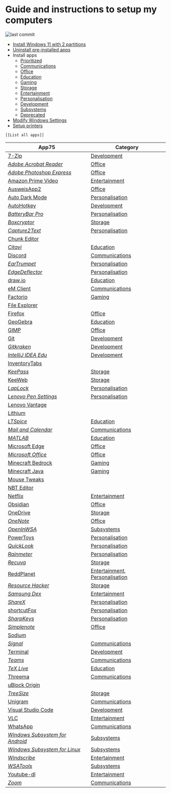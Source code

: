 # Guide and instructions to setup my computers

![last commit](https://img.shields.io/github/last-commit/yetenol/Setup-Computer?color=white)

- [Install Windows 11 with 2 partitions](Install%20Windows%2011%20with%202%20partitions.md)
- [Uninstall pre-installed apps](notes/Uninstall%20pre-installed%20apps.md)
- Install apps
    - [Prioritized](notes/Prioritized.md)
    - [Communications](Communications.md)
    - [Office](Office.md)
    - [Education](Education.md)
    - [Gaming](notes/Gaming.md)
    - [Storage](Storage.md)
    - [Entertainment](Entertainment.md)
    - [Personalisation](Personalisation.md)
    - [Development](Development.md)
    - [Subsystems](Subsystems.md)
    - [Deprecated](Deprecated.md)
- [Modify Windows Settings](notes/Modify%20Windows%20Settings.md)
- [Setup printers](notes/Setup%20printers.md)

```dynamic-embed
[[List all apps]]
```

<table class="dataview table-view-table"><thead class="table-view-thead"><tr class="table-view-tr-header"><th class="table-view-th"><span>App</span><span class="dataview small-text">75</span></th><th class="table-view-th"><span>Category</span></th></tr></thead><tbody class="table-view-tbody"><tr><td><span><a aria-label-position="top" aria-label="apps/7-Zip.md" data-href="apps/7-Zip.md" href="apps/7-Zip.md" class="internal-link" target="_blank" rel="noopener">7-Zip</a></span></td><td><span><a aria-label-position="top" aria-label="notes/Development.md" data-href="notes/Development.md" href="notes/Development.md" class="internal-link" target="_blank" rel="noopener">Development</a></span></td></tr><tr><td><span><em><a aria-label-position="top" aria-label="apps/Adobe Acrobat Reader.md" data-href="apps/Adobe Acrobat Reader.md" href="apps/Adobe Acrobat Reader.md" class="internal-link" target="_blank" rel="noopener">Adobe Acrobat Reader</a></em></span></td><td><span><a aria-label-position="top" aria-label="notes/Office.md" data-href="notes/Office.md" href="notes/Office.md" class="internal-link" target="_blank" rel="noopener">Office</a></span></td></tr><tr><td><span><em><a aria-label-position="top" aria-label="apps/Adobe Photoshop Express.md" data-href="apps/Adobe Photoshop Express.md" href="apps/Adobe Photoshop Express.md" class="internal-link" target="_blank" rel="noopener">Adobe Photoshop Express</a></em></span></td><td><span><a aria-label-position="top" aria-label="notes/Office.md" data-href="notes/Office.md" href="notes/Office.md" class="internal-link" target="_blank" rel="noopener">Office</a></span></td></tr><tr><td><span><a aria-label-position="top" aria-label="apps/Amazon Prime Video.md" data-href="apps/Amazon Prime Video.md" href="apps/Amazon Prime Video.md" class="internal-link" target="_blank" rel="noopener">Amazon Prime Video</a></span></td><td><span><a aria-label-position="top" aria-label="notes/Entertainment.md" data-href="notes/Entertainment.md" href="notes/Entertainment.md" class="internal-link" target="_blank" rel="noopener">Entertainment</a></span></td></tr><tr><td><span><a aria-label-position="top" aria-label="apps/AusweisApp2.md" data-href="apps/AusweisApp2.md" href="apps/AusweisApp2.md" class="internal-link" target="_blank" rel="noopener">AusweisApp2</a></span></td><td><span><a aria-label-position="top" aria-label="notes/Office.md" data-href="notes/Office.md" href="notes/Office.md" class="internal-link" target="_blank" rel="noopener">Office</a></span></td></tr><tr><td><span><a aria-label-position="top" aria-label="apps/Auto Dark Mode.md" data-href="apps/Auto Dark Mode.md" href="apps/Auto Dark Mode.md" class="internal-link" target="_blank" rel="noopener">Auto Dark Mode</a></span></td><td><span><a aria-label-position="top" aria-label="notes/Personalisation.md" data-href="notes/Personalisation.md" href="notes/Personalisation.md" class="internal-link" target="_blank" rel="noopener">Personalisation</a></span></td></tr><tr><td><span><a aria-label-position="top" aria-label="apps/AutoHotkey.md" data-href="apps/AutoHotkey.md" href="apps/AutoHotkey.md" class="internal-link" target="_blank" rel="noopener">AutoHotkey</a></span></td><td><span><a aria-label-position="top" aria-label="notes/Development.md" data-href="notes/Development.md" href="notes/Development.md" class="internal-link" target="_blank" rel="noopener">Development</a></span></td></tr><tr><td><span><em><a aria-label-position="top" aria-label="apps/BatteryBar Pro.md" data-href="apps/BatteryBar Pro.md" href="apps/BatteryBar Pro.md" class="internal-link" target="_blank" rel="noopener">BatteryBar Pro</a></em></span></td><td><span><a aria-label-position="top" aria-label="notes/Personalisation.md" data-href="notes/Personalisation.md" href="notes/Personalisation.md" class="internal-link" target="_blank" rel="noopener">Personalisation</a></span></td></tr><tr><td><span><em><a aria-label-position="top" aria-label="apps/Boxcryptor.md" data-href="apps/Boxcryptor.md" href="apps/Boxcryptor.md" class="internal-link" target="_blank" rel="noopener">Boxcryptor</a></em></span></td><td><span><a aria-label-position="top" aria-label="notes/Storage.md" data-href="notes/Storage.md" href="notes/Storage.md" class="internal-link" target="_blank" rel="noopener">Storage</a></span></td></tr><tr><td><span><em><a aria-label-position="top" aria-label="apps/Capture2Text.md" data-href="apps/Capture2Text.md" href="apps/Capture2Text.md" class="internal-link" target="_blank" rel="noopener">Capture2Text</a></em></span></td><td><span><a aria-label-position="top" aria-label="notes/Personalisation.md" data-href="notes/Personalisation.md" href="notes/Personalisation.md" class="internal-link" target="_blank" rel="noopener">Personalisation</a></span></td></tr><tr><td><span><a aria-label-position="top" aria-label="apps/Chunk Editor.md" data-href="apps/Chunk Editor.md" href="apps/Chunk Editor.md" class="internal-link" target="_blank" rel="noopener">Chunk Editor</a></span></td><td><span></span></td></tr><tr><td><span><em><a aria-label-position="top" aria-label="apps/Citavi.md" data-href="apps/Citavi.md" href="apps/Citavi.md" class="internal-link" target="_blank" rel="noopener">Citavi</a></em></span></td><td><span><a aria-label-position="top" aria-label="notes/Education.md" data-href="notes/Education.md" href="notes/Education.md" class="internal-link" target="_blank" rel="noopener">Education</a></span></td></tr><tr><td><span><a aria-label-position="top" aria-label="apps/Discord.md" data-href="apps/Discord.md" href="apps/Discord.md" class="internal-link" target="_blank" rel="noopener">Discord</a></span></td><td><span><a aria-label-position="top" aria-label="notes/Communications.md" data-href="notes/Communications.md" href="notes/Communications.md" class="internal-link" target="_blank" rel="noopener">Communications</a></span></td></tr><tr><td><span><em><a aria-label-position="top" aria-label="apps/EarTrumpet.md" data-href="apps/EarTrumpet.md" href="apps/EarTrumpet.md" class="internal-link" target="_blank" rel="noopener">EarTrumpet</a></em></span></td><td><span><a aria-label-position="top" aria-label="notes/Personalisation.md" data-href="notes/Personalisation.md" href="notes/Personalisation.md" class="internal-link" target="_blank" rel="noopener">Personalisation</a></span></td></tr><tr><td><span><em><a aria-label-position="top" aria-label="apps/EdgeDeflector.md" data-href="apps/EdgeDeflector.md" href="apps/EdgeDeflector.md" class="internal-link" target="_blank" rel="noopener">EdgeDeflector</a></em></span></td><td><span><a aria-label-position="top" aria-label="notes/Personalisation.md" data-href="notes/Personalisation.md" href="notes/Personalisation.md" class="internal-link" target="_blank" rel="noopener">Personalisation</a></span></td></tr><tr><td><span><a aria-label-position="top" aria-label="apps/draw.io.md" data-href="apps/draw.io.md" href="apps/draw.io.md" class="internal-link" target="_blank" rel="noopener">draw.io</a></span></td><td><span><a aria-label-position="top" aria-label="notes/Education.md" data-href="notes/Education.md" href="notes/Education.md" class="internal-link" target="_blank" rel="noopener">Education</a></span></td></tr><tr><td><span><a aria-label-position="top" aria-label="apps/eM Client.md" data-href="apps/eM Client.md" href="apps/eM Client.md" class="internal-link" target="_blank" rel="noopener">eM Client</a></span></td><td><span><a aria-label-position="top" aria-label="notes/Communications.md" data-href="notes/Communications.md" href="notes/Communications.md" class="internal-link" target="_blank" rel="noopener">Communications</a></span></td></tr><tr><td><span><a aria-label-position="top" aria-label="apps/Factorio.md" data-href="apps/Factorio.md" href="apps/Factorio.md" class="internal-link" target="_blank" rel="noopener">Factorio</a></span></td><td><span><a aria-label-position="top" aria-label="notes/Gaming.md" data-href="notes/Gaming.md" href="notes/Gaming.md" class="internal-link" target="_blank" rel="noopener">Gaming</a></span></td></tr><tr><td><span><a aria-label-position="top" aria-label="apps/File Explorer.md" data-href="apps/File Explorer.md" href="apps/File Explorer.md" class="internal-link" target="_blank" rel="noopener">File Explorer</a></span></td><td><span></span></td></tr><tr><td><span><a aria-label-position="top" aria-label="apps/Firefox.md" data-href="apps/Firefox.md" href="apps/Firefox.md" class="internal-link" target="_blank" rel="noopener">Firefox</a></span></td><td><span><a aria-label-position="top" aria-label="notes/Office.md" data-href="notes/Office.md" href="notes/Office.md" class="internal-link" target="_blank" rel="noopener">Office</a></span></td></tr><tr><td><span><a aria-label-position="top" aria-label="apps/GeoGebra.md" data-href="apps/GeoGebra.md" href="apps/GeoGebra.md" class="internal-link" target="_blank" rel="noopener">GeoGebra</a></span></td><td><span><a aria-label-position="top" aria-label="notes/Education.md" data-href="notes/Education.md" href="notes/Education.md" class="internal-link" target="_blank" rel="noopener">Education</a></span></td></tr><tr><td><span><a aria-label-position="top" aria-label="apps/GIMP.md" data-href="apps/GIMP.md" href="apps/GIMP.md" class="internal-link" target="_blank" rel="noopener">GIMP</a></span></td><td><span><a aria-label-position="top" aria-label="notes/Office.md" data-href="notes/Office.md" href="notes/Office.md" class="internal-link" target="_blank" rel="noopener">Office</a></span></td></tr><tr><td><span><a aria-label-position="top" aria-label="apps/Git.md" data-href="apps/Git.md" href="apps/Git.md" class="internal-link" target="_blank" rel="noopener">Git</a></span></td><td><span><a aria-label-position="top" aria-label="notes/Development.md" data-href="notes/Development.md" href="notes/Development.md" class="internal-link" target="_blank" rel="noopener">Development</a></span></td></tr><tr><td><span><em><a aria-label-position="top" aria-label="apps/Gitkraken.md" data-href="apps/Gitkraken.md" href="apps/Gitkraken.md" class="internal-link" target="_blank" rel="noopener">Gitkraken</a></em></span></td><td><span><a aria-label-position="top" aria-label="notes/Development.md" data-href="notes/Development.md" href="notes/Development.md" class="internal-link" target="_blank" rel="noopener">Development</a></span></td></tr><tr><td><span><em><a aria-label-position="top" aria-label="apps/IntelliJ IDEA Edu.md" data-href="apps/IntelliJ IDEA Edu.md" href="apps/IntelliJ IDEA Edu.md" class="internal-link" target="_blank" rel="noopener">IntelliJ IDEA Edu</a></em></span></td><td><span><a aria-label-position="top" aria-label="notes/Development.md" data-href="notes/Development.md" href="notes/Development.md" class="internal-link" target="_blank" rel="noopener">Development</a></span></td></tr><tr><td><span><a aria-label-position="top" aria-label="apps/InventoryTabs.md" data-href="apps/InventoryTabs.md" href="apps/InventoryTabs.md" class="internal-link" target="_blank" rel="noopener">InventoryTabs</a></span></td><td><span></span></td></tr><tr><td><span><em><a aria-label-position="top" aria-label="apps/KeePass.md" data-href="apps/KeePass.md" href="apps/KeePass.md" class="internal-link" target="_blank" rel="noopener">KeePass</a></em></span></td><td><span><a aria-label-position="top" aria-label="notes/Storage.md" data-href="notes/Storage.md" href="notes/Storage.md" class="internal-link" target="_blank" rel="noopener">Storage</a></span></td></tr><tr><td><span><a aria-label-position="top" aria-label="apps/KeeWeb.md" data-href="apps/KeeWeb.md" href="apps/KeeWeb.md" class="internal-link" target="_blank" rel="noopener">KeeWeb</a></span></td><td><span><a aria-label-position="top" aria-label="notes/Storage.md" data-href="notes/Storage.md" href="notes/Storage.md" class="internal-link" target="_blank" rel="noopener">Storage</a></span></td></tr><tr><td><span><em><a aria-label-position="top" aria-label="apps/LapLock.md" data-href="apps/LapLock.md" href="apps/LapLock.md" class="internal-link" target="_blank" rel="noopener">LapLock</a></em></span></td><td><span><a aria-label-position="top" aria-label="notes/Personalisation.md" data-href="notes/Personalisation.md" href="notes/Personalisation.md" class="internal-link" target="_blank" rel="noopener">Personalisation</a></span></td></tr><tr><td><span><em><a aria-label-position="top" aria-label="apps/Lenovo Pen Settings.md" data-href="apps/Lenovo Pen Settings.md" href="apps/Lenovo Pen Settings.md" class="internal-link" target="_blank" rel="noopener">Lenovo Pen Settings</a></em></span></td><td><span><a aria-label-position="top" aria-label="notes/Personalisation.md" data-href="notes/Personalisation.md" href="notes/Personalisation.md" class="internal-link" target="_blank" rel="noopener">Personalisation</a></span></td></tr><tr><td><span><a aria-label-position="top" aria-label="apps/Lenovo Vantage.md" data-href="apps/Lenovo Vantage.md" href="apps/Lenovo Vantage.md" class="internal-link" target="_blank" rel="noopener">Lenovo Vantage</a></span></td><td><span></span></td></tr><tr><td><span><a aria-label-position="top" aria-label="apps/Lithium.md" data-href="apps/Lithium.md" href="apps/Lithium.md" class="internal-link" target="_blank" rel="noopener">Lithium</a></span></td><td><span></span></td></tr><tr><td><span><em><a aria-label-position="top" aria-label="apps/LTSpice.md" data-href="apps/LTSpice.md" href="apps/LTSpice.md" class="internal-link" target="_blank" rel="noopener">LTSpice</a></em></span></td><td><span><a aria-label-position="top" aria-label="notes/Education.md" data-href="notes/Education.md" href="notes/Education.md" class="internal-link" target="_blank" rel="noopener">Education</a></span></td></tr><tr><td><span><em><a aria-label-position="top" aria-label="apps/Mail and Calendar.md" data-href="apps/Mail and Calendar.md" href="apps/Mail and Calendar.md" class="internal-link" target="_blank" rel="noopener">Mail and Calendar</a></em></span></td><td><span><a aria-label-position="top" aria-label="notes/Communications.md" data-href="notes/Communications.md" href="notes/Communications.md" class="internal-link" target="_blank" rel="noopener">Communications</a></span></td></tr><tr><td><span><em><a aria-label-position="top" aria-label="apps/MATLAB.md" data-href="apps/MATLAB.md" href="apps/MATLAB.md" class="internal-link" target="_blank" rel="noopener">MATLAB</a></em></span></td><td><span><a aria-label-position="top" aria-label="notes/Education.md" data-href="notes/Education.md" href="notes/Education.md" class="internal-link" target="_blank" rel="noopener">Education</a></span></td></tr><tr><td><span><a aria-label-position="top" aria-label="apps/Microsoft Edge.md" data-href="apps/Microsoft Edge.md" href="apps/Microsoft Edge.md" class="internal-link" target="_blank" rel="noopener">Microsoft Edge</a></span></td><td><span><a aria-label-position="top" aria-label="notes/Office.md" data-href="notes/Office.md" href="notes/Office.md" class="internal-link" target="_blank" rel="noopener">Office</a></span></td></tr><tr><td><span><em><a aria-label-position="top" aria-label="apps/Microsoft Office.md" data-href="apps/Microsoft Office.md" href="apps/Microsoft Office.md" class="internal-link" target="_blank" rel="noopener">Microsoft Office</a></em></span></td><td><span><a aria-label-position="top" aria-label="notes/Office.md" data-href="notes/Office.md" href="notes/Office.md" class="internal-link" target="_blank" rel="noopener">Office</a></span></td></tr><tr><td><span><a aria-label-position="top" aria-label="apps/Minecraft Bedrock.md" data-href="apps/Minecraft Bedrock.md" href="apps/Minecraft Bedrock.md" class="internal-link" target="_blank" rel="noopener">Minecraft Bedrock</a></span></td><td><span><a aria-label-position="top" aria-label="notes/Gaming.md" data-href="notes/Gaming.md" href="notes/Gaming.md" class="internal-link" target="_blank" rel="noopener">Gaming</a></span></td></tr><tr><td><span><a aria-label-position="top" aria-label="apps/Minecraft Java.md" data-href="apps/Minecraft Java.md" href="apps/Minecraft Java.md" class="internal-link" target="_blank" rel="noopener">Minecraft Java</a></span></td><td><span><a aria-label-position="top" aria-label="notes/Gaming.md" data-href="notes/Gaming.md" href="notes/Gaming.md" class="internal-link" target="_blank" rel="noopener">Gaming</a></span></td></tr><tr><td><span><a aria-label-position="top" aria-label="apps/Mouse Tweaks.md" data-href="apps/Mouse Tweaks.md" href="apps/Mouse Tweaks.md" class="internal-link" target="_blank" rel="noopener">Mouse Tweaks</a></span></td><td><span></span></td></tr><tr><td><span><a aria-label-position="top" aria-label="apps/NBT Editor.md" data-href="apps/NBT Editor.md" href="apps/NBT Editor.md" class="internal-link" target="_blank" rel="noopener">NBT Editor</a></span></td><td><span></span></td></tr><tr><td><span><a aria-label-position="top" aria-label="apps/Netflix.md" data-href="apps/Netflix.md" href="apps/Netflix.md" class="internal-link" target="_blank" rel="noopener">Netflix</a></span></td><td><span><a aria-label-position="top" aria-label="notes/Entertainment.md" data-href="notes/Entertainment.md" href="notes/Entertainment.md" class="internal-link" target="_blank" rel="noopener">Entertainment</a></span></td></tr><tr><td><span><a aria-label-position="top" aria-label="apps/Obsidian.md" data-href="apps/Obsidian.md" href="apps/Obsidian.md" class="internal-link" target="_blank" rel="noopener">Obsidian</a></span></td><td><span><a aria-label-position="top" aria-label="notes/Office.md" data-href="notes/Office.md" href="notes/Office.md" class="internal-link" target="_blank" rel="noopener">Office</a></span></td></tr><tr><td><span><a aria-label-position="top" aria-label="apps/OneDrive.md" data-href="apps/OneDrive.md" href="apps/OneDrive.md" class="internal-link" target="_blank" rel="noopener">OneDrive</a></span></td><td><span><a aria-label-position="top" aria-label="notes/Storage.md" data-href="notes/Storage.md" href="notes/Storage.md" class="internal-link" target="_blank" rel="noopener">Storage</a></span></td></tr><tr><td><span><em><a aria-label-position="top" aria-label="apps/OneNote.md" data-href="apps/OneNote.md" href="apps/OneNote.md" class="internal-link" target="_blank" rel="noopener">OneNote</a></em></span></td><td><span><a aria-label-position="top" aria-label="notes/Office.md" data-href="notes/Office.md" href="notes/Office.md" class="internal-link" target="_blank" rel="noopener">Office</a></span></td></tr><tr><td><span><em><a aria-label-position="top" aria-label="apps/OpenInWSA.md" data-href="apps/OpenInWSA.md" href="apps/OpenInWSA.md" class="internal-link" target="_blank" rel="noopener">OpenInWSA</a></em></span></td><td><span><a aria-label-position="top" aria-label="notes/Subsystems.md" data-href="notes/Subsystems.md" href="notes/Subsystems.md" class="internal-link" target="_blank" rel="noopener">Subsystems</a></span></td></tr><tr><td><span><a aria-label-position="top" aria-label="apps/PowerToys.md" data-href="apps/PowerToys.md" href="apps/PowerToys.md" class="internal-link" target="_blank" rel="noopener">PowerToys</a></span></td><td><span><a aria-label-position="top" aria-label="notes/Personalisation.md" data-href="notes/Personalisation.md" href="notes/Personalisation.md" class="internal-link" target="_blank" rel="noopener">Personalisation</a></span></td></tr><tr><td><span><em><a aria-label-position="top" aria-label="apps/QuickLook.md" data-href="apps/QuickLook.md" href="apps/QuickLook.md" class="internal-link" target="_blank" rel="noopener">QuickLook</a></em></span></td><td><span><a aria-label-position="top" aria-label="notes/Personalisation.md" data-href="notes/Personalisation.md" href="notes/Personalisation.md" class="internal-link" target="_blank" rel="noopener">Personalisation</a></span></td></tr><tr><td><span><em><a aria-label-position="top" aria-label="apps/Rainmeter.md" data-href="apps/Rainmeter.md" href="apps/Rainmeter.md" class="internal-link" target="_blank" rel="noopener">Rainmeter</a></em></span></td><td><span><a aria-label-position="top" aria-label="notes/Personalisation.md" data-href="notes/Personalisation.md" href="notes/Personalisation.md" class="internal-link" target="_blank" rel="noopener">Personalisation</a></span></td></tr><tr><td><span><em><a aria-label-position="top" aria-label="apps/Recuva.md" data-href="apps/Recuva.md" href="apps/Recuva.md" class="internal-link" target="_blank" rel="noopener">Recuva</a></em></span></td><td><span><a aria-label-position="top" aria-label="notes/Storage.md" data-href="notes/Storage.md" href="notes/Storage.md" class="internal-link" target="_blank" rel="noopener">Storage</a></span></td></tr><tr><td><span><a aria-label-position="top" aria-label="apps/ReddPlanet.md" data-href="apps/ReddPlanet.md" href="apps/ReddPlanet.md" class="internal-link" target="_blank" rel="noopener">ReddPlanet</a></span></td><td><span><a aria-label-position="top" aria-label="notes/Entertainment.md" data-href="notes/Entertainment.md" href="notes/Entertainment.md" class="internal-link" target="_blank" rel="noopener">Entertainment</a>, <a aria-label-position="top" aria-label="notes/Personalisation.md" data-href="notes/Personalisation.md" href="notes/Personalisation.md" class="internal-link" target="_blank" rel="noopener">Personalisation</a></span></td></tr><tr><td><span><em><a aria-label-position="top" aria-label="apps/Resource Hacker.md" data-href="apps/Resource Hacker.md" href="apps/Resource Hacker.md" class="internal-link" target="_blank" rel="noopener">Resource Hacker</a></em></span></td><td><span><a aria-label-position="top" aria-label="notes/Storage.md" data-href="notes/Storage.md" href="notes/Storage.md" class="internal-link" target="_blank" rel="noopener">Storage</a></span></td></tr><tr><td><span><em><a aria-label-position="top" aria-label="apps/Samsung Dex.md" data-href="apps/Samsung Dex.md" href="apps/Samsung Dex.md" class="internal-link" target="_blank" rel="noopener">Samsung Dex</a></em></span></td><td><span><a aria-label-position="top" aria-label="notes/Entertainment.md" data-href="notes/Entertainment.md" href="notes/Entertainment.md" class="internal-link" target="_blank" rel="noopener">Entertainment</a></span></td></tr><tr><td><span><em><a aria-label-position="top" aria-label="apps/ShareX.md" data-href="apps/ShareX.md" href="apps/ShareX.md" class="internal-link" target="_blank" rel="noopener">ShareX</a></em></span></td><td><span><a aria-label-position="top" aria-label="notes/Personalisation.md" data-href="notes/Personalisation.md" href="notes/Personalisation.md" class="internal-link" target="_blank" rel="noopener">Personalisation</a></span></td></tr><tr><td><span><a aria-label-position="top" aria-label="apps/shortcutFox.md" data-href="apps/shortcutFox.md" href="apps/shortcutFox.md" class="internal-link" target="_blank" rel="noopener">shortcutFox</a></span></td><td><span><a aria-label-position="top" aria-label="notes/Personalisation.md" data-href="notes/Personalisation.md" href="notes/Personalisation.md" class="internal-link" target="_blank" rel="noopener">Personalisation</a></span></td></tr><tr><td><span><em><a aria-label-position="top" aria-label="apps/SharpKeys.md" data-href="apps/SharpKeys.md" href="apps/SharpKeys.md" class="internal-link" target="_blank" rel="noopener">SharpKeys</a></em></span></td><td><span><a aria-label-position="top" aria-label="notes/Personalisation.md" data-href="notes/Personalisation.md" href="notes/Personalisation.md" class="internal-link" target="_blank" rel="noopener">Personalisation</a></span></td></tr><tr><td><span><em><a aria-label-position="top" aria-label="apps/Simplenote.md" data-href="apps/Simplenote.md" href="apps/Simplenote.md" class="internal-link" target="_blank" rel="noopener">Simplenote</a></em></span></td><td><span><a aria-label-position="top" aria-label="notes/Office.md" data-href="notes/Office.md" href="notes/Office.md" class="internal-link" target="_blank" rel="noopener">Office</a></span></td></tr><tr><td><span><a aria-label-position="top" aria-label="apps/Sodium.md" data-href="apps/Sodium.md" href="apps/Sodium.md" class="internal-link" target="_blank" rel="noopener">Sodium</a></span></td><td><span></span></td></tr><tr><td><span><em><a aria-label-position="top" aria-label="apps/Signal.md" data-href="apps/Signal.md" href="apps/Signal.md" class="internal-link" target="_blank" rel="noopener">Signal</a></em></span></td><td><span><a aria-label-position="top" aria-label="notes/Communications.md" data-href="notes/Communications.md" href="notes/Communications.md" class="internal-link" target="_blank" rel="noopener">Communications</a></span></td></tr><tr><td><span><a aria-label-position="top" aria-label="apps/Terminal.md" data-href="apps/Terminal.md" href="apps/Terminal.md" class="internal-link" target="_blank" rel="noopener">Terminal</a></span></td><td><span><a aria-label-position="top" aria-label="notes/Development.md" data-href="notes/Development.md" href="notes/Development.md" class="internal-link" target="_blank" rel="noopener">Development</a></span></td></tr><tr><td><span><em><a aria-label-position="top" aria-label="apps/Teams.md" data-href="apps/Teams.md" href="apps/Teams.md" class="internal-link" target="_blank" rel="noopener">Teams</a></em></span></td><td><span><a aria-label-position="top" aria-label="notes/Communications.md" data-href="notes/Communications.md" href="notes/Communications.md" class="internal-link" target="_blank" rel="noopener">Communications</a></span></td></tr><tr><td><span><em><a aria-label-position="top" aria-label="apps/TeX Live.md" data-href="apps/TeX Live.md" href="apps/TeX Live.md" class="internal-link" target="_blank" rel="noopener">TeX Live</a></em></span></td><td><span><a aria-label-position="top" aria-label="notes/Education.md" data-href="notes/Education.md" href="notes/Education.md" class="internal-link" target="_blank" rel="noopener">Education</a></span></td></tr><tr><td><span><a aria-label-position="top" aria-label="apps/Threema.md" data-href="apps/Threema.md" href="apps/Threema.md" class="internal-link" target="_blank" rel="noopener">Threema</a></span></td><td><span><a aria-label-position="top" aria-label="notes/Communications.md" data-href="notes/Communications.md" href="notes/Communications.md" class="internal-link" target="_blank" rel="noopener">Communications</a></span></td></tr><tr><td><span><a aria-label-position="top" aria-label="apps/uBlock Origin.md" data-href="apps/uBlock Origin.md" href="apps/uBlock Origin.md" class="internal-link" target="_blank" rel="noopener">uBlock Origin</a></span></td><td><span></span></td></tr><tr><td><span><em><a aria-label-position="top" aria-label="apps/TreeSize.md" data-href="apps/TreeSize.md" href="apps/TreeSize.md" class="internal-link" target="_blank" rel="noopener">TreeSize</a></em></span></td><td><span><a aria-label-position="top" aria-label="notes/Storage.md" data-href="notes/Storage.md" href="notes/Storage.md" class="internal-link" target="_blank" rel="noopener">Storage</a></span></td></tr><tr><td><span><a aria-label-position="top" aria-label="apps/Unigram.md" data-href="apps/Unigram.md" href="apps/Unigram.md" class="internal-link" target="_blank" rel="noopener">Unigram</a></span></td><td><span><a aria-label-position="top" aria-label="notes/Communications.md" data-href="notes/Communications.md" href="notes/Communications.md" class="internal-link" target="_blank" rel="noopener">Communications</a></span></td></tr><tr><td><span><a aria-label-position="top" aria-label="apps/Visual Studio Code.md" data-href="apps/Visual Studio Code.md" href="apps/Visual Studio Code.md" class="internal-link" target="_blank" rel="noopener">Visual Studio Code</a></span></td><td><span><a aria-label-position="top" aria-label="notes/Development.md" data-href="notes/Development.md" href="notes/Development.md" class="internal-link" target="_blank" rel="noopener">Development</a></span></td></tr><tr><td><span><a aria-label-position="top" aria-label="apps/VLC.md" data-href="apps/VLC.md" href="apps/VLC.md" class="internal-link" target="_blank" rel="noopener">VLC</a></span></td><td><span><a aria-label-position="top" aria-label="notes/Entertainment.md" data-href="notes/Entertainment.md" href="notes/Entertainment.md" class="internal-link" target="_blank" rel="noopener">Entertainment</a></span></td></tr><tr><td><span><a aria-label-position="top" aria-label="apps/WhatsApp.md" data-href="apps/WhatsApp.md" href="apps/WhatsApp.md" class="internal-link" target="_blank" rel="noopener">WhatsApp</a></span></td><td><span><a aria-label-position="top" aria-label="notes/Communications.md" data-href="notes/Communications.md" href="notes/Communications.md" class="internal-link" target="_blank" rel="noopener">Communications</a></span></td></tr><tr><td><span><em><a aria-label-position="top" aria-label="apps/Windows Subsystem for Android.md" data-href="apps/Windows Subsystem for Android.md" href="apps/Windows Subsystem for Android.md" class="internal-link" target="_blank" rel="noopener">Windows Subsystem for Android</a></em></span></td><td><span><a aria-label-position="top" aria-label="notes/Subsystems.md" data-href="notes/Subsystems.md" href="notes/Subsystems.md" class="internal-link" target="_blank" rel="noopener">Subsystems</a></span></td></tr><tr><td><span><em><a aria-label-position="top" aria-label="apps/Windows Subsystem for Linux.md" data-href="apps/Windows Subsystem for Linux.md" href="apps/Windows Subsystem for Linux.md" class="internal-link" target="_blank" rel="noopener">Windows Subsystem for Linux</a></em></span></td><td><span><a aria-label-position="top" aria-label="notes/Subsystems.md" data-href="notes/Subsystems.md" href="notes/Subsystems.md" class="internal-link" target="_blank" rel="noopener">Subsystems</a></span></td></tr><tr><td><span><em><a aria-label-position="top" aria-label="apps/Windscribe.md" data-href="apps/Windscribe.md" href="apps/Windscribe.md" class="internal-link" target="_blank" rel="noopener">Windscribe</a></em></span></td><td><span><a aria-label-position="top" aria-label="notes/Entertainment.md" data-href="notes/Entertainment.md" href="notes/Entertainment.md" class="internal-link" target="_blank" rel="noopener">Entertainment</a></span></td></tr><tr><td><span><em><a aria-label-position="top" aria-label="apps/WSATools.md" data-href="apps/WSATools.md" href="apps/WSATools.md" class="internal-link" target="_blank" rel="noopener">WSATools</a></em></span></td><td><span><a aria-label-position="top" aria-label="notes/Subsystems.md" data-href="notes/Subsystems.md" href="notes/Subsystems.md" class="internal-link" target="_blank" rel="noopener">Subsystems</a></span></td></tr><tr><td><span><a aria-label-position="top" aria-label="apps/Youtube-dl.md" data-href="apps/Youtube-dl.md" href="apps/Youtube-dl.md" class="internal-link" target="_blank" rel="noopener">Youtube-dl</a></span></td><td><span><a aria-label-position="top" aria-label="notes/Entertainment.md" data-href="notes/Entertainment.md" href="notes/Entertainment.md" class="internal-link" target="_blank" rel="noopener">Entertainment</a></span></td></tr><tr><td><span><em><a aria-label-position="top" aria-label="apps/Zoom.md" data-href="apps/Zoom.md" href="apps/Zoom.md" class="internal-link" target="_blank" rel="noopener">Zoom</a></em></span></td><td><span><a aria-label-position="top" aria-label="notes/Communications.md" data-href="notes/Communications.md" href="notes/Communications.md" class="internal-link" target="_blank" rel="noopener">Communications</a></span></td></tr></tbody></table>
